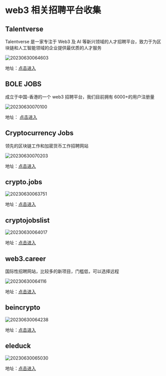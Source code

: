 # web3 相关招聘平台收集

## Talentverse

Talentverse 是一家专注于 Web3 及 AI 等新兴领域的人才招聘平台，致力于为区块链和人工智能领域的企业提供最优质的人才服务

![20230630064603](https://cdn.jsdelivr.net/gh/nodeing/img-host/20230630064603.png)

地址：[点击进入](https://wind-book-a65.notion.site/Talentverse-690e2af2939346b1bace7a7bb959c12d)

## BOLE JOBS

成立于中国-香港的一个 web3 招聘平台，我们目前拥有 6000+的用户注册量

![20230630070100](https://cdn.jsdelivr.net/gh/nodeing/img-host/20230630070100.png)

地址： [点击进入](https://www.bolejobs.co/)

## Cryptocurrency Jobs

领先的区块链工作和加密货币工作招聘网站

![20230630070203](https://cdn.jsdelivr.net/gh/nodeing/img-host/20230630070203.png)

地址：[点击进入](https://cryptocurrencyjobs.co/)

## crypto.jobs

![20230630063751](https://cdn.jsdelivr.net/gh/nodeing/img-host/20230630063751.png)

地址：[点击进入](https://crypto.jobs/)

## cryptojobslist

![20230630064017](https://cdn.jsdelivr.net/gh/nodeing/img-host/20230630064017.png)

地址：[点击进入](https://cryptojobslist.com/)

## web3.career

国际性招聘网站，比较多的新项目，门槛低，可以选择远程

![20230630064116](https://cdn.jsdelivr.net/gh/nodeing/img-host/20230630064116.png)

地址：[点击进入](https://web3.career/)

## beincrypto

![20230630064238](https://cdn.jsdelivr.net/gh/nodeing/img-host/20230630064238.png)

地址：[点击进入](https://beincrypto.com/jobs/)

## eleduck

![20230630065030](https://cdn.jsdelivr.net/gh/nodeing/img-host/20230630065030.png)

地址：[点击进入](https://eleduck.com/web3)
